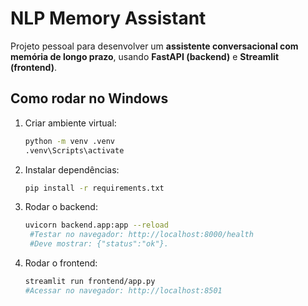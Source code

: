# NLP Memory Assistant

Projeto pessoal para desenvolver um **assistente conversacional com memória de longo prazo**, usando **FastAPI (backend)** e **Streamlit (frontend)**.

## Como rodar no Windows

1. Criar ambiente virtual:
   ```bash
   python -m venv .venv
   .venv\Scripts\activate
2. Instalar dependências:
   ```bash
   pip install -r requirements.txt
3. Rodar o backend:
   ```bash
   uvicorn backend.app:app --reload
    #Testar no navegador: http://localhost:8000/health
    #Deve mostrar: {"status":"ok"}.
4. Rodar o frontend:
    ```bash
    streamlit run frontend/app.py
    #Acessar no navegador: http://localhost:8501
